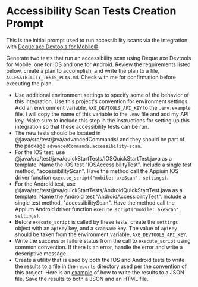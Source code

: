 # Accessibility Scan Tests Creation Prompt
This is the initial prompt used to run accessibility scans via the integration with [Deque axe Devtools for Mobile&copy;](https://docs.deque.com/devtools-mobile/2025.7.2/en/appium-scan-and-handle)

Generate two tests that run an accessibility scan using Deque axe Devtools for Mobile: one for IOS and one for Android. Review the requirements listed below, create a plan to accomplish, and write the plan to a file, `ACCESSIBILITY_TESTS_PLAN.md`. Check with me for confirmation before executing the plan.

- Use additional environment settings to specify some of the behavior of this integration. Use this project's convention for environment settings. Add an environment variable, `AXE_DEVTOOLS_API_KEY` to the `.env.example` file. I will copy the name of this variable to the `.env` file and add my API key. Make sure to include this step in the instructions for setting up this integration so that these accessibility tests can be run.
- The new tests should be located in  @java/src/test/java/advancedCommands/ and they should be part of the package `advancedCommands.accessibility-scan`.
- For the IOS test, use @java/src/test/java/quickStartTests/IOSQuickStartTest.java as a template. Name the IOS test "IOSAccessibilityTest". Include a single test method, "accessibilityScan". Have the method call the Appium IOS driver function `execute_script("mobile: axeScan", settings)`. 
- For the Android test, use @java/src/test/java/quickStartTests/AndroidQuickStartTest.java as a template. Name the Android test "AndroidAccessibilityTest". Include a single test method, "accessibilityScan".  Have the method call the Appium Android driver function `execute_script("mobile: axeScan", settings)`.
- Before `execute_script` is called by these tests, create the `settings` object with an `apiKey` key, and a `scanName` key. The value of `apiKey` should be taken from the environment variable, `AXE_DEVTOOLS_API_KEY`.
- Write the success or failure status from the call to `execute_script` using common convention. If there is an error, handle the error and write a descriptive message.
- Create a utility that is used by both the IOS and Android tests to write the results to a file in the `reports` directory used per the convention of this project. Here is an [example](https://docs.deque.com/devtools-mobile/2025.7.2/en/appium-save-results) of how to write the results to a JSON file. Save the results to both a JSON and an HTML file.



